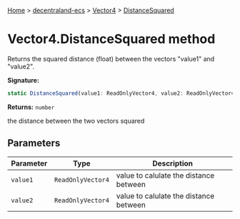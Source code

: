 [Home](./index) &gt; [decentraland-ecs](./decentraland-ecs.md) &gt; [Vector4](./decentraland-ecs.vector4.md) &gt; [DistanceSquared](./decentraland-ecs.vector4.distancesquared.md)

# Vector4.DistanceSquared method

Returns the squared distance (float) between the vectors "value1" and "value2".

**Signature:**
```javascript
static DistanceSquared(value1: ReadOnlyVector4, value2: ReadOnlyVector4): number;
```
**Returns:** `number`

the distance between the two vectors squared

## Parameters

|  Parameter | Type | Description |
|  --- | --- | --- |
|  `value1` | `ReadOnlyVector4` | value to calulate the distance between |
|  `value2` | `ReadOnlyVector4` | value to calulate the distance between |

